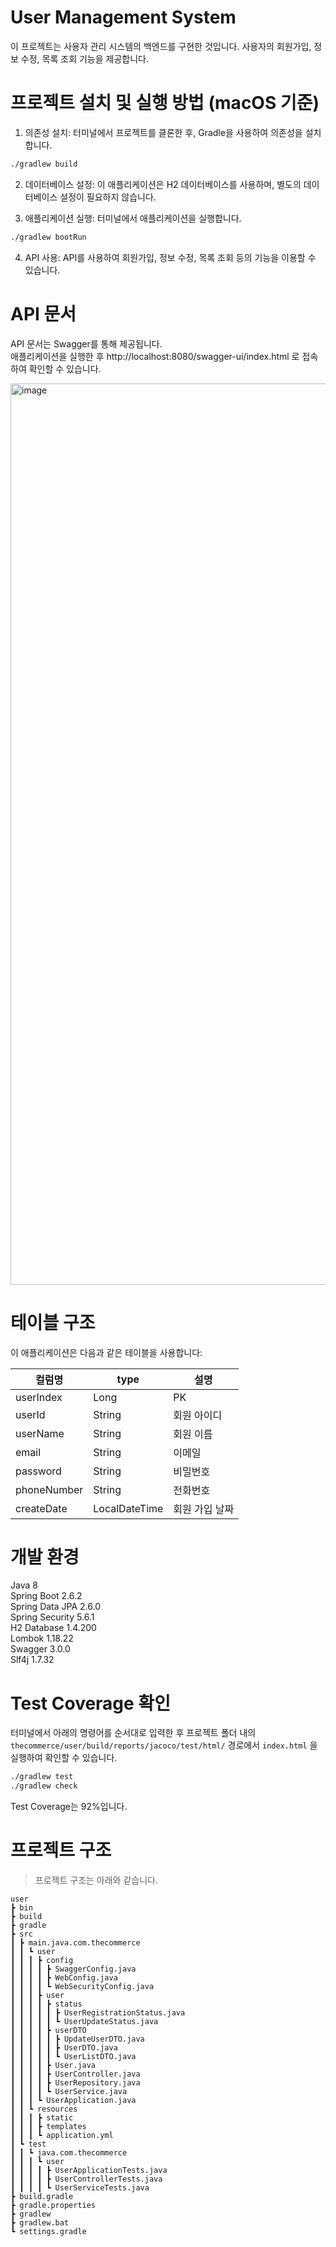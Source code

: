 # User Management System
이 프로젝트는 사용자 관리 시스템의 백엔드를 구현한 것입니다. 사용자의 회원가입, 정보 수정, 목록 조회 기능을 제공합니다.

# 프로젝트 설치 및 실행 방법 (macOS 기준)
1. 의존성 설치: 터미널에서 프로젝트를 클론한 후, Gradle을 사용하여 의존성을 설치합니다.
```bash
./gradlew build
```

2. 데이터베이스 설정: 이 애플리케이션은 H2 데이터베이스를 사용하며, 별도의 데이터베이스 설정이 필요하지 않습니다.

3. 애플리케이션 실행: 터미널에서 애플리케이션을 실행합니다.
```bash
./gradlew bootRun
```

4. API 사용: API를 사용하여 회원가입, 정보 수정, 목록 조회 등의 기능을 이용할 수 있습니다.

# API 문서
API 문서는 Swagger를 통해 제공됩니다.  
애플리케이션을 실행한 후 http://localhost:8080/swagger-ui/index.html 로 접속하여 확인할 수 있습니다.

<img width="1442" alt="image" src="https://github.com/tein408/thecommerce/assets/75615404/2807eaca-3f66-494c-8300-735755e97556">

# 테이블 구조
이 애플리케이션은 다음과 같은 테이블을 사용합니다:

|컬럼명|type|설명|
|------|---|---|
|userIndex|Long|PK|
|userId|String|회원 아이디|
|userName|String|회원 이름|
|email|String|이메일|
|password|String|비밀번호|
|phoneNumber|String|전화번호|
|createDate|LocalDateTime|회원 가입 날짜|

# 개발 환경
Java 8   
Spring Boot 2.6.2   
Spring Data JPA 2.6.0   
Spring Security 5.6.1   
H2 Database 1.4.200   
Lombok 1.18.22   
Swagger 3.0.0   
Slf4j 1.7.32

# Test Coverage 확인
터미널에서 아래의 명령어를 순서대로 입력한 후 프로젝트 폴더 내의 
`thecommerce/user/build/reports/jacoco/test/html/` 경로에서 `index.html` 을 실행하여 확인할 수 있습니다.
```bash
./gradlew test
./gradlew check
```
Test Coverage는 92%입니다.

# 프로젝트 구조
> 프로젝트 구조는 아래와 같습니다.
```text
user
┣ bin
┣ build
┣ gradle
┣ src
┃ ┣ main.java.com.thecommerce
┃ ┃ ┗ user
┃ ┃ ┃ ┣ config
┃ ┃ ┃ ┃ ┣ SwaggerConfig.java
┃ ┃ ┃ ┃ ┣ WebConfig.java
┃ ┃ ┃ ┃ ┗ WebSecurityConfig.java
┃ ┃ ┃ ┣ user
┃ ┃ ┃ ┃ ┣ status
┃ ┃ ┃ ┃ ┃ ┣ UserRegistrationStatus.java
┃ ┃ ┃ ┃ ┃ ┗ UserUpdateStatus.java
┃ ┃ ┃ ┃ ┣ userDTO
┃ ┃ ┃ ┃ ┃ ┣ UpdateUserDTO.java
┃ ┃ ┃ ┃ ┃ ┣ UserDTO.java
┃ ┃ ┃ ┃ ┃ ┗ UserListDTO.java
┃ ┃ ┃ ┃ ┣ User.java
┃ ┃ ┃ ┃ ┣ UserController.java
┃ ┃ ┃ ┃ ┣ UserRepository.java
┃ ┃ ┃ ┃ ┗ UserService.java
┃ ┃ ┃ ┗ UserApplication.java
┃ ┃ ┗ resources
┃ ┃ ┃ ┣ static
┃ ┃ ┃ ┣ templates
┃ ┃ ┃ ┗ application.yml
┃ ┗ test
┃ ┃ ┗ java.com.thecommerce
┃ ┃ ┃ ┗ user
┃ ┃ ┃ ┃ ┣ UserApplicationTests.java
┃ ┃ ┃ ┃ ┣ UserControllerTests.java
┃ ┃ ┃ ┃ ┗ UserServiceTests.java
┣ build.gradle
┣ gradle.properties
┣ gradlew
┣ gradlew.bat
┗ settings.gradle
```
